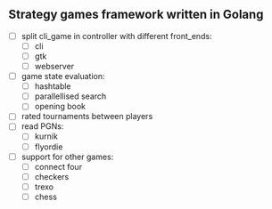 ## Strategy games framework written in Golang


- [ ] split cli_game in controller with different front_ends:
    - [ ] cli
    - [ ] gtk
    - [ ] webserver
- [ ] game state evaluation:
    - [ ] hashtable
    - [ ] parallellised search
    - [ ] opening book
- [ ] rated tournaments between players
- [ ] read PGNs:
    - [ ] kurnik
    - [ ] flyordie
- [ ] support for other games:
    - [ ] connect four
    - [ ] checkers
    - [ ] trexo
    - [ ] chess